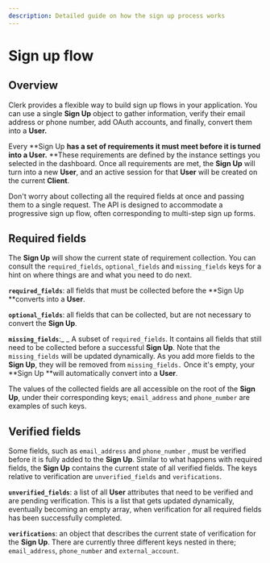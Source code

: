 ```yaml
---
description: Detailed guide on how the sign up process works
---
```


# Sign up flow

## Overview

Clerk provides a flexible way to build sign up flows in your application. You can use a single **Sign Up** object to gather information, verify their email address or phone number, add OAuth accounts, and finally, convert them into a **User.**

Every **Sign Up **has a set of requirements it must meet before it is turned into a **User**.**  **These requirements are defined by the instance settings you selected in the dashboard.  Once all requirements are met, the **Sign Up** will turn into a new **User**, and an active session for that **User** will be created on the current **Client**.

Don't worry about collecting all the required fields at once and passing them to a single request. The API is designed to accommodate a progressive sign up flow, often corresponding to multi-step sign up forms.

## **Required fields**

The **Sign Up** will show the current state of requirement collection. You can consult the `required_fields`, `optional_fields` and `missing_fields` keys for a hint on where things are and what you need to do next.

**`required_fields`**:  all fields that must be collected before the **Sign Up **converts into a **User**.

**`optional_fields`**:  all fields that can be collected, but are not necessary to convert the **Sign Up**.

**`missing_fields`**:_ _ A subset of `required_fields`. It contains all fields that still need to be collected before a successful **Sign Up**. Note that the `missing_fields` will be updated dynamically. As you add more fields to the **Sign Up**, they will be removed from `missing_fields.` Once it's empty, your **Sign Up **will automatically convert into a **User**.

The values of the collected fields are all accessible on the root of the **Sign Up**, under their corresponding keys; `email_address` and `phone_number` are examples of such keys.

## Verified fields

Some fields, such as `email_address` and `phone_number` , must be verified before it is fully added to the **Sign Up**.  Similar to what happens with required fields, the **Sign Up** contains the current state of all verified fields.  The keys relative to verification are `unverified_fields` and `verifications`.

**`unverified_fields`**: a list of all **User** attributes that need to be verified and are pending verification. This is a list that gets updated dynamically, eventually becoming an empty array, when verification for all required fields  has been successfully completed.

**`verifications`**: an object that describes the current state of verification for the **Sign Up**. There are currently three different keys nested in there; `email_address`, `phone_number` and `external_account`.&#x20;
